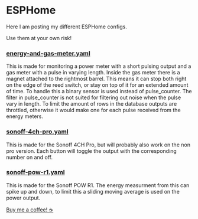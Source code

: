 # ESPHome
Here I am posting my different ESPHome configs.

Use them at your own risk!

### [energy-and-gas-meter.yaml](https://github.com/Th3M1k3y/esphome/blob/main/energy-and-gas-meter.yaml)
This is made for monitoring a power meter with a short pulsing output and a gas meter with a pulse in varying length.
Inside the gas meter there is a magnet attached to the rightmost barrel. This means it can stop both right on the edge of the reed switch, or stay on top of it for an extended amount of time. To handle this a binary sensor is used instead of pulse_counter. The filter in pulse_counter is not suited for filtering out noise when the pulse vary in length.
To limit the amount of rows in the database outputs are throttled, otherwise it would make one for each pulse received from the energy meters.

### [sonoff-4ch-pro.yaml](https://github.com/Th3M1k3y/esphome/blob/main/sonoff-4ch-pro.yaml)
This is made for the Sonoff 4CH Pro, but will probably also work on the non pro version.
Each button will toggle the output with the corresponding number on and off.

### [sonoff-pow-r1.yaml](https://github.com/Th3M1k3y/esphome/blob/main/sonoff-pow-r1.yaml)
This is made for the Sonoff POW R1. The energy measurment from this can spike up and down, to limit this a sliding moving average is used on the power output.

[Buy me a coffee! ☕](https://www.buymeacoffee.com/mikeydk)
